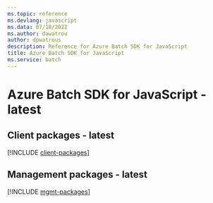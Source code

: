 ```yaml
---
ms.topic: reference
ms.devlang: javascript
ms.data: 07/18/2022
ms.author: dawatrou
author: dpwatrous
description: Reference for Azure Batch SDK for JavaScript
title: Azure Batch SDK for JavaScript
ms.service: batch
---
```

# Azure Batch SDK for JavaScript - latest

## Client packages - latest
[!INCLUDE [client-packages](batch-client-index.md)]
## Management packages - latest
[!INCLUDE [mgmt-packages](batch-mgmt-index.md)]
